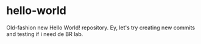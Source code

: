 # hello-world
Old-fashion new Hello World! repository.
Ey, let's try creating new commits and testing if i need de BR lab.
